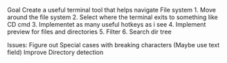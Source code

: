 Goal
Create a useful terminal tool that helps navigate File system
    1. Move around the file system
    2. Select where the terminal exits to something like CD cmd
    3. Implementet as many useful hotkeys as i see
    4. Implement preview for files and directories
    5. Filter
    6. Search dir tree


Issues:
    Figure out Special cases with breaking characters (Maybe use text field)
    Improve Directory detection